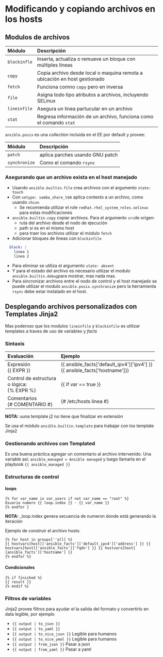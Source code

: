 # Modificando y copiando archivos en los hosts

## Modulos de archivos

| Módulo | Descripción
|:-------|:-----------
|`blockinfle` | Inserta, actualiza o remueve un bloque con múltiples líneas
|`copy` | Copia archivo desde local o maquina remota a ubicación en host gestionado
|`fetch` | Funciona comno `copy` pero en inversa
|`file` | Asigna todo tipo atributos a archivos, incluyendo SELinux
|`lineinfile` | Asegura un linea partucular en un archivo
|`stat` | Regresa información de un archivo, funciona como el comando `stat`

`ansible.posix` es una _collection_ incluida en el EE por default y provee:

| Módulo | Descripción
|:-------|:-----------
|`patch` | aplica parches usando GNU patch
|`synchronize` | Como el comando `rsync`

### Asegurando que un archivo exista en el host manejado

- Usando `ansible.builtin.file` crea archivos con el argumento `state: touch`
- Con `setype: samba_share_t`se aplica contexto a un archivo, como usando `chcon`
    - Se recomienda utilizar el role `redhat.rhel_system_roles.selinux` para estas modificaciones
- `ansible.builtin.copy` copiar archivos. Para el argumento `src`de origen:
    - ruta del archivo desde el nodo de ejecución
    - path si es en el mismo host
    - para traer los archivos utilizar el módulo `fetch`
- Adicionar bloques de líneas con `blockinfile`
```yaml
  block: |
    linea 1
    linea 2
```

- Para eliminar se utiliza el argumento `state: absent`
- Y para el estado del archivo es necesario utilizar el modulo `ansible.builtin.debug`para mostrar, mas nada mas.
- Para sincronizar archivos entre el nodo de control y el host manejado se puede utilizar el modulo `ansible.posix.synchronize` pero la herramienta `rsync` debe estar instalado en el host.

## Desplegando archivos personalizados con Templates Jinja2

Mas poderoso que los modulos `lineinfile` y `blockinfile` es utilizar templates a traves de uso de variables y _facts_

### Sintaxis

| Evaluación | Ejemplo 
|:-----------|:--------
|Expresión <br/> {{ EXPR }} | {{ ansible_facts['default_ipv4']['ipv4'] }} <br/> {{ ansible_facts['hostname']}}
|Control de estructura <br/> o lógica: <br/> {% EXPR %} | {{ if var == true }}
|Comentarios <br/> {# COMENTARIO #} | {# /etc/hosts linea #}

**NOTA:** uuna template j2 no tiene que finalizar en extensión

Se usa el módulo `ansible.builtin.template` para trabajar con los template Jinja2

### Gestionando archivos con Templated

Es una buena práctica agregar un comentario al archivo intervenido. Una variable asi: `ansible_managed = Ansible managed` y luego llamarla en el playbook `{{ ansible_managed }}`

### Estructuras de control

#### loops

```jinja2
{% for var_name in var_users if not var_name == "root" %}
Usuario numero {{ loop.index }} - {{ var_name }}
{% endfor }
```

**NOTA:** _loop.index genera secuencia de numeron donde está generando la iteración

Ejemplo de construir el archivo hosts:

```jinja2
{% for host in groups[''all] %}
{{ hostvars[host]['ansible_facts']['default_ipv4']['address'] }} {{ hostvars[host]['ansible_facts']['fqdn'] }} {{ hostvars[host][ansible_facts']['hostname'] }}
{% endfor %}
```
#### Condicionales

```jinja2
{% if finished %}
{{ result }}
{% endif %}
```

### Filtros de variables

Jinja2 provee filtros para ayudar el la salida del formato y convertirlo en data legible, por ejemplo

- `{{ output | to_json }}`
- `{{ output | to_yaml }}`
- `{{ output | to_nice_json }}` Legible para humanos
- `{{ output | to_nice_ymal }}` Legible para humanos
- `{{ output | from_json }}` Pasar a json
- `{{ output | from_yaml }}` Pasar a yaml